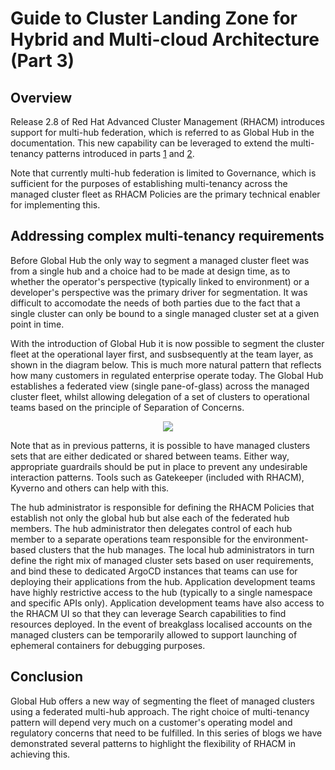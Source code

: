 # Guide to Cluster Landing Zone for Hybrid and Multi-cloud Architecture (Part 3)

## Overview

Release 2.8 of Red Hat Advanced Cluster Management (RHACM) introduces support for multi-hub federation, which is referred to as Global Hub in the documentation. This new capability can be leveraged to extend the multi-tenancy patterns introduced in parts <a href="https://cloud.redhat.com/blog/a-guide-to-cluster-landing-zones-for-hybrid-and-multi-cloud-architectures" rel="nofollow">1</a> and <a href="https://cloud.redhat.com/blog/guide-to-cluster-landing-zones-for-hybrid-and-multi-cloud-architectures-part-2" rel="nofollow">2</a>.

Note that currently multi-hub federation is limited to Governance, which is sufficient for the purposes of establishing multi-tenancy across the managed cluster fleet as RHACM Policies are the primary technical enabler for implementing this. 

## Addressing complex multi-tenancy requirements

Before Global Hub the only way to segment a managed cluster fleet was from a single hub and a choice had to be made at design time, as to whether the operator's perspective (typically linked to environment) or a developer's perspective was the primary driver for segmentation. It was difficult to accomodate the needs of both parties due to the fact that a single cluster can only be bound to a single managed cluster set at a given point in time.

With the introduction of Global Hub it is now possible to segment the cluster fleet at the operational layer first, and susbsequently at the team layer, as shown in the diagram below. This is much more natural pattern that reflects how many customers in regulated enterprise operate today. The Global Hub establishes a federated view (single pane-of-glass) across the managed cluster fleet, whilst allowing delegation of a set of clusters to operational teams based on the principle of Separation of Concerns.

<p align="center">
  <img src="https://github.com/jwilms1971/blog/blob/main/acm/Cluster%20Landing%20Zone%20-%20Pattern%203c.png">
</p>

Note that as in previous patterns, it is possible to have managed clusters sets that are either dedicated or shared between teams. Either way, appropriate guardrails should be put in place to prevent any undesirable interaction patterns. Tools such as Gatekeeper (included with RHACM), Kyverno and others can help with this.

The hub administrator is responsible for defining the RHACM Policies that establish not only the global hub but alse each of the federated hub members. The hub administrator then delegates control of each hub member to a separate operations team responsible for the environment-based clusters that the hub manages. The local hub administrators in turn define the right mix of managed cluster sets based on user requirements, and bind these to dedicated ArgoCD instances that teams can use for deploying their applications from the hub. Application development teams have highly restrictive access to the hub (typically to a single namespace and specific APIs only). Application development teams have also access to the RHACM UI so that they can leverage Search capabilities to find resources deployed. In the event of breakglass localised accounts on the managed clusters can be temporarily allowed to support launching of ephemeral containers for debugging purposes.


## Conclusion

Global Hub offers a new way of segmenting the fleet of managed clusters using a federated multi-hub approach. The right choice of multi-tenancy pattern will depend very much on a customer's operating model and regulatory concerns that need to be fulfilled. In this series of blogs we have demonstrated several patterns to highlight the flexibility of RHACM in achieving this.
